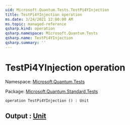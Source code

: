 ```yaml
---
uid: Microsoft.Quantum.Tests.TestPi4YInjection
title: TestPi4YInjection operation
ms.date: 3/24/2021 12:00:00 AM
ms.topic: managed-reference
qsharp.kind: operation
qsharp.namespace: Microsoft.Quantum.Tests
qsharp.name: TestPi4YInjection
qsharp.summary: ''
---
```


# TestPi4YInjection operation

Namespace: [Microsoft.Quantum.Tests](xref:Microsoft.Quantum.Tests)

Package: [Microsoft.Quantum.Standard.Tests](https://nuget.org/packages/Microsoft.Quantum.Standard.Tests)




```qsharp
operation TestPi4YInjection () : Unit
```


## Output : [Unit](xref:microsoft.quantum.lang-ref.unit)

